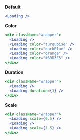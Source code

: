 <strong>Default</strong>

```jsx
<Loading />
```

<strong>Color</strong>

```jsx
<div className="wrapper">
  <Loading />
  <Loading color="turquoise" />
  <Loading color="darkBlue" />
  <Loading color="orange" />
  <Loading color="#69D3F5" />
</div>
```

<strong>Duration</strong>

```jsx
<div className="wrapper">
  <Loading />
  <Loading duration={3} />
</div>
```

<strong>Scale</strong>

```jsx
<div className="wrapper">
  <Loading scale={0.5} />
  <Loading />
  <Loading scale={1.5} />
</div>
```
